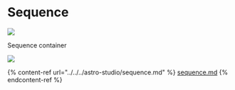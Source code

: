 # Sequence

![](<../../../.gitbook/assets/image (82).png>)

Sequence container

![](../../../.gitbook/assets/Workflow\_sequence.png)

{% content-ref url="../../../astro-studio/sequence.md" %}
[sequence.md](../../../primo-studio/sequence.md)
{% endcontent-ref %}

